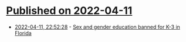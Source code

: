 # [Published on 2022-04-11](index.md)

* [2022-04-11, 22:52:28](https://news.ycombinator.com/item?id=30996166) - [Sex and gender education banned for K-3 in Florida](https://flgov.com/2022/03/28/governor-ron-desantis-signs-historic-bill-to-protect-parental-rights-in-education/)
